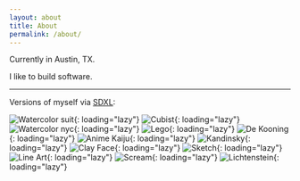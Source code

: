 ```yaml
---
layout: about
title: About
permalink: /about/
---
```


Currently in Austin, TX.

I like to build software.

---

Versions of myself via [SDXL](https://stability.ai/stable-diffusion):

![Watercolor suit](/assets/images/about/watercolorsuit.png "Watercolor Suit"){: loading="lazy"}
![Cubist](/assets/images/about/cubist.png "Cubist"){: loading="lazy"}
![Watercolor nyc](/assets/images/about/watercolornyc.png "Watercolor NYC"){: loading="lazy"}
![Lego](/assets/images/about/lego.png "Lego"){: loading="lazy"}
![De Kooning](/assets/images/about/deKooning1.png "De Kooning"){: loading="lazy"}
![Anime Kaiju](/assets/images/about/animekaiju.png "Anime Kaiju"){: loading="lazy"}
![Kandinsky](/assets/images/about/Kandinsky.png "Kandinsky"){: loading="lazy"}
![Clay Face](/assets/images/about/clay2.png "Clay Face"){: loading="lazy"}
![Sketch](/assets/images/about/anime.jpg "Sketch"){: loading="lazy"}
![Line Art](/assets/images/about/lineart.png "Line Art"){: loading="lazy"}
![Scream](/assets/images/about/scream.jpg "Scream"){: loading="lazy"}
![Lichtenstein](/assets/images/about/Lichtenstein2.png "Lichtenstein"){: loading="lazy"}

